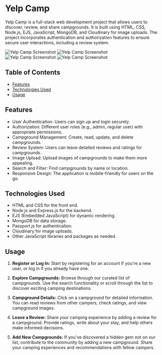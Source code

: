 # Yelp Camp

Yelp Camp is a full-stack web development project that allows users to discover, review, and share campgrounds. It is built using HTML, CSS, Node.js, EJS, JavaScript, MongoDB, and Cloudinary for image uploads. The project incorporates authentication and authorization features to ensure secure user interactions, including a review system.

![Yelp Camp Screenshot](https://i.ibb.co/N2HBsNW/1.png)
![Yelp Camp Screenshot](https://i.ibb.co/rZPg1RG/3.png)
![Yelp Camp Screenshot](https://i.ibb.co/j89P5Md/4.png)
![Yelp Camp Screenshot](https://i.ibb.co/4ZY7JRv/6.png)

## Table of Contents

- [Features](#features)
- [Technologies Used](#technologies-used)
- [Usage](#usage)

## Features

- User Authentication: Users can sign up and login securely.
- Authorization: Different user roles (e.g., admin, regular user) with appropriate permissions.
- Campground Management: Create, read, update, and delete campgrounds.
- Review System: Users can leave detailed reviews and ratings for campgrounds.
- Image Upload: Upload images of campgrounds to make them more appealing.
- Search and Filter: Find campgrounds by name or location.
- Responsive Design: The application is mobile-friendly for users on the go.

## Technologies Used

- HTML and CSS for the front end.
- Node.js and Express.js for the backend.
- EJS (Embedded JavaScript) for dynamic rendering.
- MongoDB for data storage.
- Passport.js for authentication.
- Cloudinary for image uploads.
- Other JavaScript libraries and packages as needed.

## Usage

1. **Register or Log In:** Start by registering for an account if you're a new user, or log in if you already have one.

2. **Explore Campgrounds:** Browse through our curated list of campgrounds. Use the search functionality or scroll through the list to discover exciting camping destinations.

3. **Campground Details:** Click on a campground for detailed information. You can read reviews from other campers, check ratings, and view campground images.

4. **Leave a Review:** Share your camping experience by adding a review for a campground. Provide ratings, write about your stay, and help others make informed decisions.

5. **Add New Campgrounds:** If you've discovered a hidden gem not on our list, contribute to the community by adding a new campground. Share your camping experiences and recommendations with fellow campers.

